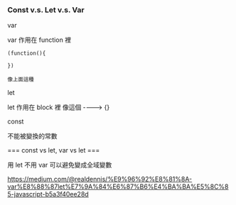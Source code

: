 ### Const v.s. Let  v.s. Var ###

var 

var 作用在 function 裡

    (function(){

    })

    像上面這種

let     

let 作用在 block 裡  像這個 ----> {}

const 

不能被變換的常數


=== const vs let, var vs let ===

用 let 不用 var 可以避免變成全域變數




https://medium.com/@realdennis/%E9%96%92%E8%81%8A-var%E8%88%87let%E7%9A%84%E6%87%B6%E4%BA%BA%E5%8C%85-javascript-b5a3f40ee28d
